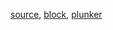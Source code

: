 [source](https://github.com/rrag/react-stockcharts/blob/next/docs/lib/charts/CandleStickChartWithHoverTooltip.jsx), [block](http://bl.ocks.org/rrag/TBD), [plunker](http://plnkr.co/edit/gist:TBD?p=preview)
